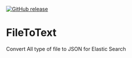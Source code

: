 [![GitHub release](https://img.shields.io/github/release/Naereen/StrapDown.js.svg)](https://github.com/Creeone/FileToText/releases/)
# FileToText
Convert All type of file to JSON for Elastic Search
